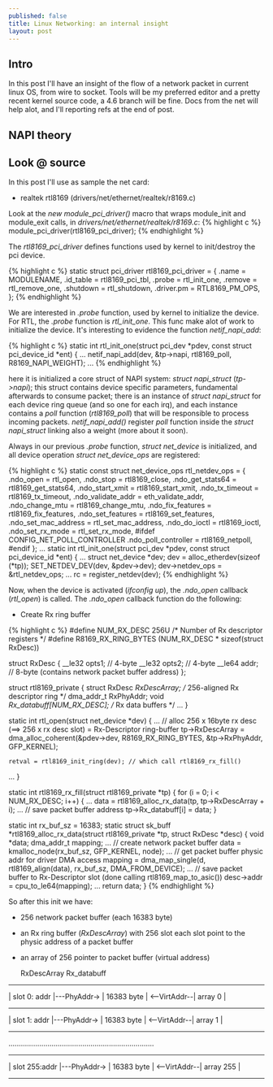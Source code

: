 ```yaml
---
published: false
title: Linux Networking: an internal insight
layout: post
---
```

## Intro

In this post I'll have an insight of the flow of a network packet in current linux OS, from wire to socket.
Tools will be my preferred editor and a pretty recent kernel source code, a 4.6 branch will be fine.
Docs from the net will help alot, and I'll reporting refs at the end of post.

## NAPI theory


## Look @ source

In this post I'll use as sample the net card:
* realtek rtl8169 (drivers/net/ethernet/realtek/r8169.c)

Look at the *new module_pci_driver()* macro that wraps module_init and module_exit calls, in *drivers/net/ethernet/realtek/r8169.c*:
{% highlight c %}
module_pci_driver(rtl8169_pci_driver);
{% endhighlight %}

The *rtl8169_pci_driver* defines functions used by kernel to init/destroy the pci device.

{% highlight c %}
static struct pci_driver rtl8169_pci_driver = {
	.name		= MODULENAME,
	.id_table	= rtl8169_pci_tbl,
	.probe		= rtl_init_one,
	.remove		= rtl_remove_one,
	.shutdown	= rtl_shutdown,
	.driver.pm	= RTL8169_PM_OPS,
};
{% endhighlight %}

We are interested in *.probe* function, used by kernel to initialize the device.
For RTL, the *.probe* function is *rtl_init_one*.
This func make alot of work to initialize the device.
It's interesting to evidence the function *netif_napi_add*:

{% highlight c %}
static int rtl_init_one(struct pci_dev *pdev, const struct pci_device_id *ent)
{
...
netif_napi_add(dev, &tp->napi, rtl8169_poll, R8169_NAPI_WEIGHT);
...
{% endhighlight %}

here it is initialized a core struct of NAPI system: *struct napi_struct* (*tp->napi*);
this struct contains device specific parameters, fundamental afterwards to consume packet;
there is an instance of *struct napi_struct* for each device ring queue (and so one for each irq),
and each instance contains a *poll* function (*rtl8169_poll*) that will be responsible to process
incoming packets.
*netif_napi_add()* register *poll* function inside the *struct napi_struct* linking also a weight (more about it soon).

Always in our previous *.probe* function, *struct net_device* is initialized,
and all device operation *struct net_device_ops* are registered:

{% highlight c %}
static const struct net_device_ops rtl_netdev_ops = {
	.ndo_open		= rtl_open,
	.ndo_stop		= rtl8169_close,
	.ndo_get_stats64	= rtl8169_get_stats64,
	.ndo_start_xmit		= rtl8169_start_xmit,
	.ndo_tx_timeout		= rtl8169_tx_timeout,
	.ndo_validate_addr	= eth_validate_addr,
	.ndo_change_mtu		= rtl8169_change_mtu,
	.ndo_fix_features	= rtl8169_fix_features,
	.ndo_set_features	= rtl8169_set_features,
	.ndo_set_mac_address	= rtl_set_mac_address,
	.ndo_do_ioctl		= rtl8169_ioctl,
	.ndo_set_rx_mode	= rtl_set_rx_mode,
#ifdef CONFIG_NET_POLL_CONTROLLER
	.ndo_poll_controller	= rtl8169_netpoll,
#endif
};
...
static int rtl_init_one(struct pci_dev *pdev, const struct pci_device_id *ent)
{
...
struct net_device *dev;
dev = alloc_etherdev(sizeof (*tp));
SET_NETDEV_DEV(dev, &pdev->dev);
dev->netdev_ops = &rtl_netdev_ops;
...
rc = register_netdev(dev);
{% endhighlight %}


Now, when the device is activated (*ifconfig <dev> up*), the *.ndo_open* callback (*rtl_open*) is called.
The *.ndo_open* callback function do the following:

* Create Rx ring buffer

{% highlight c %}
#define NUM_RX_DESC	256U						/* Number of Rx descriptor registers */
#define R8169_RX_RING_BYTES	(NUM_RX_DESC * sizeof(struct RxDesc))

struct RxDesc {
	__le32 opts1;		// 4-byte
	__le32 opts2;		// 4-byte
	__le64 addr;		// 8-byte (contains network packet buffer address)
};

struct rtl8169_private {
	struct RxDesc *RxDescArray;				/* 256-aligned Rx descriptor ring */
	dma_addr_t RxPhyAddr;
	void *Rx_databuff[NUM_RX_DESC];		/* Rx data buffers */
	...
}

static int rtl_open(struct net_device *dev)
{
...
	// alloc 256 x 16byte rx desc (==> 256 x rx desc slot) = Rx-Descriptor ring-buffer
	tp->RxDescArray = dma_alloc_coherent(&pdev->dev, R8169_RX_RING_BYTES, &tp->RxPhyAddr, GFP_KERNEL);

	retval = rtl8169_init_ring(dev); // which call rtl8169_rx_fill()
...
}

static int rtl8169_rx_fill(struct rtl8169_private *tp)
{
	for (i = 0; i < NUM_RX_DESC; i++) {
	...
		data = rtl8169_alloc_rx_data(tp, tp->RxDescArray + i);
...
		// save packet buffer address
		tp->Rx_databuff[i] = data;
}

static int rx_buf_sz = 16383;
static struct sk_buff *rtl8169_alloc_rx_data(struct rtl8169_private *tp, struct RxDesc *desc)
{
	void *data;
	dma_addr_t mapping;
...
	// create network packet buffer
	data = kmalloc_node(rx_buf_sz, GFP_KERNEL, node);
...
	// get packet buffer physic addr for driver DMA access
	mapping = dma_map_single(d, rtl8169_align(data), rx_buf_sz, DMA_FROM_DEVICE);
...
	// save packet buffer to Rx-Descriptor slot (done calling rtl8169_map_to_asic())
	desc->addr = cpu_to_le64(mapping);
...
	return data;
}
{% endhighlight %}

So after this init we have:
- 256 network packet buffer (each 16383 byte)
- an Rx ring buffer (*RxDescArray*) with 256 slot
		each slot point to the physic address of a packet buffer
- an array of 256 pointer to packet buffer (virtual address)

  RxDescArray                                              Rx_databuff
-----------------             --------------              -------------
| slot 0:  addr |---PhyAddr-> | 16383 byte | <--VirtAddr--| array 0   |
-----------------             --------------              -------------
| slot 1:  addr |---PhyAddr-> | 16383 byte | <--VirtAddr--| array 1   |
-----------------             --------------              -------------
.......................................................................
-----------------             --------------              -------------
| slot 255:addr |---PhyAddr-> | 16383 byte | <--VirtAddr--| array 255 |
-----------------             --------------              -------------
